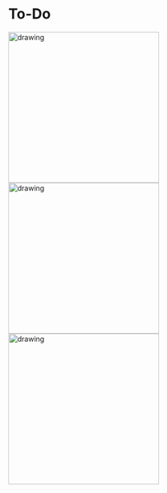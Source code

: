 # To-Do
<img src="https://user-images.githubusercontent.com/75199061/168429653-9dd374b0-24d7-4ef9-9654-7cb5cfcaa110.jpg" alt="drawing" width="300"/><img src="https://user-images.githubusercontent.com/75199061/168429657-c3f6112e-89f2-4b78-a6db-ae12c7f2f289.jpg" alt="drawing" width="300"/><img src="https://user-images.githubusercontent.com/75199061/168429659-896acca2-a254-44b4-9957-8dbf2c1c3578.jpg" alt="drawing" width="300"/>
